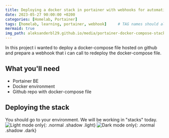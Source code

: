 ```yaml
---
title: Deploying a docker stack in portainer with webhooks for automatic updates
date: 2023-05-27 90:00:00 +0200
categories: [Homelab, Portainer]
tags: [homelab, learning, portainer, webhook]     # TAG names should always be lowercase
mermaid: true
img_path: aleksanderbl29.github.io/media/portainer-docker-compose-stack/
---
```

In this project i wanted to deploy a docker-compose file hosted on github and prepare a webhook that i can call to redeploy the docker-compose file.
## What you'll need
* Portainer BE
* Docker environment
* Github repo with docker-compose file
## Deploying the stack
You should go to your environment.
We will be working in "stacks" today.
![Light mode only](stacks-light.png){: .normal .shadow .light}
![Dark mode only](stacks-dark.png){: .normal .shadow .dark}